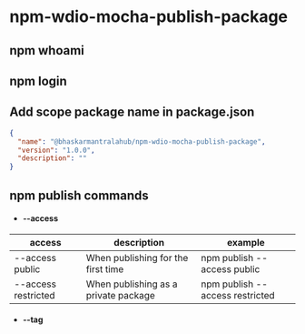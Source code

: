 # npm-wdio-mocha-publish-package

## npm whoami

## npm login

## Add scope package name in package.json

```json
{
  "name": "@bhaskarmantralahub/npm-wdio-mocha-publish-package",
  "version": "1.0.0",
  "description": ""
}
```

## npm publish commands

* #### --access

| access              | description                          | example                         |
|---------------------|--------------------------------------|---------------------------------|
| --access public     | When publishing for the first time   | npm publish --access public     |
| --access restricted | When publishing as a private package | npm publish --access restricted |

* #### --tag